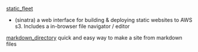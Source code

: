 [static_fleet](https://github.com/MaxPleaner/static_fleet)
- (sinatra) a web interface for building & deploying static websites to AWS s3.
Includes a in-browser file navigator / editor

[markdown_directory](https://github.com/MaxPleaner/markdown_directory_browser)
quick and easy way to make a site from markdown files